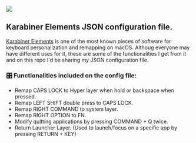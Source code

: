 <!-- HEADER -->
[![](https://img.shields.io/badge/Twitter-%231DA1F2.svg?&style=flat&logo=twitter&logoColor=white)][Twitter]




<!-- BODY -->
## Karabiner Elements JSON configuration file.
[Karabiner Elements] is one of the most known pieces of software for keyboard personalization and remapping on macOS. Althoug everyone may have different uses for it, these are some of the functionalities I get from it and on this repo I'd be sharing my JSON configuration file.

### 🎛 Functionalities included on the config file:
- Remap CAPS LOCK to Hyper layer when hold or backspace when pressed.
- Remap LEFT SHIFT double press to CAPS LOCK.
- Remap RIGHT COMMAND to system layer.
- Remap RIGHT OPTION to FN.
- Modify quitting applications by pressing COMMAND + Q twice.
- Return Launcher Layer. (Used to launch/focus on a specific app by pressing RETURN + KEY)




<!-- FOOTER -->
<!-- Temporary links -->
[Karabiner Elements]: https://karabiner-elements.pqrs.org


<!-- Permanent links -->
[Twitter]: https://twitter.com/TomEstelrich